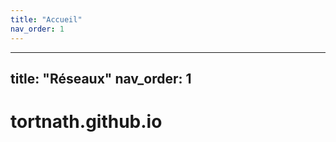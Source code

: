 ```yaml
---
title: "Accueil"
nav_order: 1
---
```

---
title: "Réseaux"
nav_order: 1
---



# tortnath.github.io
